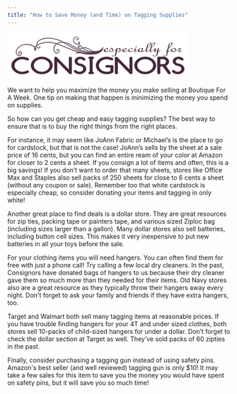 ```yaml
---
title: "How to Save Money (and Time) on Tagging Supplies"
---
```


![](/img/blog/especiallyForConsignors.png)

We want to help you maximize the money you make selling at Boutique For A Week. One tip on making that happen is minimizing the money you spend on supplies.

So how can you get cheap and easy tagging supplies? The best way to ensure that is to buy the right things from the right places.

For instance, it may seem like JoAnn Fabric or Michael’s is the place to go for cardstock, but that is not the case! JoAnn’s sells by the sheet at a sale price of 16 cents, but you can find an entire ream of your color at Amazon for closer to 2 cents a sheet. If you consign a lot of items and often, this is a big savings! If you don’t want to order that many sheets, stores like Office Max and Staples also sell packs of 250 sheets for close to 6 cents a sheet (without any coupon or sale). Remember too that white cardstock is especially cheap, so consider donating your items and tagging in only white!

Another great place to find deals is a dollar store. They are great resources for zip ties, packing tape or painters tape, and various sized Ziploc bag (including sizes larger than a gallon). Many dollar stores also sell batteries, including button cell sizes. This makes it very inexpensive to put new batteries in all your toys before the sale.

For your clothing items you will need hangers. You can often find them for free with just a phone call! Try calling a few local dry cleaners. In the past, Consignors have donated bags of hangers to us because their dry cleaner gave them so much more than they needed for their items. Old Navy stores also are a great resource as they typically throw their hangers away every night. Don't forget to ask your family and friends if they have extra hangers, too.

Target and Walmart both sell many tagging items at reasonable prices. If you have trouble finding hangers for your 4T and under sized clothes, both stores sell 10-packs of child-sized hangers for under a dollar. Don’t forget to check the dollar section at Target as well. They’ve sold packs of 60 zipties in the past.

Finally, consider purchasing a tagging gun instead of using safety pins. Amazon's best seller (and well reviewed) tagging gun is only $10! It may take a few sales for this item to save you the money you would have spent on safety pins, but it will save you so much time!
